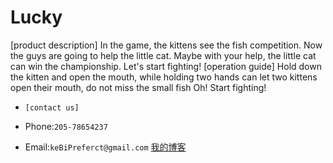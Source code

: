 # Lucky
[product description]
In the game, the kittens see the fish competition. Now the guys are going to help the little cat. Maybe with your help, the little cat can win the championship.
Let's start fighting!
[operation guide]
Hold down the kitten and open the mouth, while holding two hands can let two kittens open their mouth, do not miss the small fish Oh! Start fighting!

* `[contact us]`

* Phone:`205-78654237`

* Email:`keBiPreferct@gmail.com`
[我的博客](http:www.jianshu.com)
